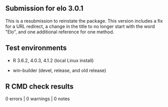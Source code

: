 ## Submission for elo 3.0.1

This is a resubmission to reinstate the package.
This version includes a fix for a URL redirect, a change in the title to no longer start with the word "Elo",
and one additional reference for one method.

## Test environments

* R 3.6.2, 4.0.3, 4.1.2 (local Linux install)

* win-builder (devel, release, and old release)

## R CMD check results

0 errors | 0 warnings | 0 notes
